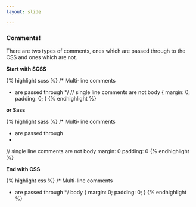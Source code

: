 ```yaml
---
layout: slide

---
```


### Comments!

There are two types of comments, ones which are passed through to the
CSS and ones which are not.

**Start with SCSS**

{% highlight scss %}
/* Multi-line comments
 * are passed through
 */
// single line comments are not
body {
  margin: 0;
  padding: 0;
}
{% endhighlight %}

<div class="notes">

**or Sass**

{% highlight sass %}
/* Multi-line comments
  * are passed through
  *
// single line comments are not
body
  margin: 0
  padding: 0
{% endhighlight %}

</div>

**End with CSS**

{% highlight css %}
/* Multi-line comments
 * are passed through
 */
body {
  margin: 0;
  padding: 0; }
{% endhighlight %}
